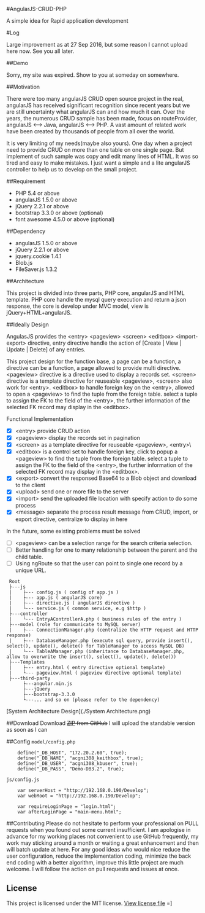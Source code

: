 #AngularJS-CRUD-PHP

A simple idea for Rapid application development

#Log

Large improvement as at 27 Sep 2016, but some reason I cannot upload here now.
See you all later.

##Demo

Sorry, my site was expired. Show to you at someday on somewhere.

##Motivation

There were too many angularJS CRUD open source project in the real, angularJS has received significant recognition since recent years but we are still uncertainty what angularJS can and how much it can. Over the years, the numerous CRUD sample has been made, focus on routeProvider, angularJS <--> Java, angularJS <--> PHP. A vast amount of related work have been created by thousands of people from all over the world.

It is very limiting of my needs(maybe also yours). One day when a project need to provide CRUD on more than one table on one single page. But implement of such sample was copy and edit many lines of HTML. It was so tired and easy to make mistakes. I just want a simple and a lite angularJS controller to help us to develop on the small project.

##Requirement

- PHP 5.4 or above
- angularJS 1.5.0 or above
- jQuery 2.2.1 or above
- bootstrap 3.3.0 or above (optional)
- font awesome 4.5.0 or above (optional)

##Dependency

- angularJS 1.5.0 or above
- jQuery 2.2.1 or above
- jquery.cookie 1.4.1
- Blob.js
- FileSaver.js 1.3.2

##Architecture

This project is divided into three parts, PHP core, angularJS and HTML template. PHP core handle the mysql query execution and return a json response, the core is develop under MVC model, view is jQuery+HTML+angularJS.

##Ideally Design

AngulasJS provides the \<entry\> \<pageview\> \<screen\> \<editbox\> \<import-export\> directive, entry directive handle the action of [Create | View | Update | Delete] of any entries.

This project design for the function base, a page can be a function, a directive can be a function, a page allowed to provide multi directive.
\<pageview\> directive is a directive used to display a records set.
\<screen\> directive is a template directive for reuseable \<pageview\>, \<screen\> also work for \<entry\>.
\<editbox\> to handle foreign key on the \<entry\>, allowed to open a \<pageview\> to find the tuple from the foreign table. select a tuple to assign the FK to the field of the \<entry\>, the further information of the selected FK record may display in the \<editbox\>.

Functional Implementation
- [x] \<entry\> provide CRUD action
- [x] \<pageview\> display the records set in pagination
- [x] \<screen\> as a template directive for reuseable \<pageview\>, \<entry>\
- [x] \<editbox\> is a control set to handle foreign key, click to popup a \<pageview\> to find the tuple from the foreign table. select a tuple to assign the FK to the field of the \<entry\>, the further information of the selected FK record may display in the \<editbox\>.
- [x] \<export\> convert the responsed Base64 to a Blob object and download to the client
- [x] \<upload\> send one or more file to the server
- [x] \<import\> send the uploaded file location with specify action to do some process
- [x] \<message\> separate the process result message from CRUD, import, or export directive, centralize to display in here

In the future, some existing problems must be solved
- [ ]  \<pageview\> can be a selection range for the search criteria selection.
- [ ]  Better handling for one to many relationship between the parent and the child table.
- [ ]  Using ngRoute so that the user can point to single one record by a unique URL.

```
 Root
 ├---js
 |    ├--- config.js ( config of app.js )
 |    ├--- app.js ( angularJS core)
 |    ├--- directive.js ( angularJS directive )
 |    └--- service.js ( common service, e.g $http )
 ├---controller
 |    └--- EntryAControllerA.php ( business rules of the entry )
 ├---model (role for communicate to MySQL server)
 |    ├--- ConnectionManager.php (centralize the HTTP request and HTTP response)
 |    ├--- DatabaseManager.php (execute sql query, provide insert(), select(), update(), delete() for TableManager to access MySQL DB)
 |    └--- TableAManager.php (inheritance to DatabaseManager.php, allow to overwrite the insert(), select(), update(), delete())
 ├---Templates
 |    ├--- entry.html ( entry directive optional template)
 |    └--- pageview.html ( pageview directive optional template)
 ├---third-party
      ├---angular.min.js
      ├---jQuery
      ├---bootstrap-3.3.0
      └---... and so on (please refer to the dependency)
```
[System Architecture Design](./System Architecture.png)

##Download
Download ~~[ZIP](https://github.com/keithbox/AngularJS-CRUD-PHP/archive/master.zip) from GitHub~~
I will upload the standable version as soon as I can

##Config
`model/config.php`
```
    define("_DB_HOST", "172.20.2.60", true);
    define("_DB_NAME", "acgni308_keithbox", true);
    define("_DB_USER", "acgni308_kbuser", true);
    define("_DB_PASS", "Demo-DB3.2", true);
```
`js/config.js`
```
    var serverHost = "http://192.168.0.190/Develop";
    var webRoot = "http://192.168.0.190/Develop";

    var requireLoginPage = "login.html";
    var afterLoginPage = "main-menu.html";
```

##Contributing
Please do not hesitate to perform your professional on PULL requests when you found out some current insufficient. I am  apologise in advance for my working places not convenient to use GitHub frequently, my work may sticking around a month or waiting a great enhancement and then will batch update at here. For any good ideas who would nice reduce the user configuration, reduce the implementation coding, minimize the back end coding with a better algorithm, improve this little project are much welcome. I will follow the action on pull requests and issues at once.

## License
This project is licensed under the MIT license. [View license file](https://github.com/keithbox/AngularJS-CRUD-PHP/blob/master/LICENSE)
=]
